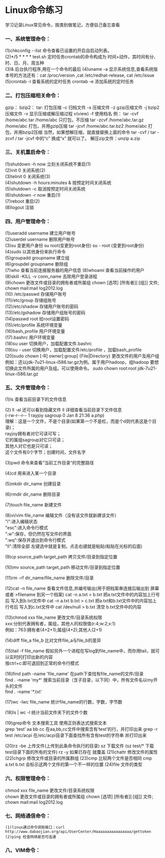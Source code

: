 # Linux命令练习 #

学习记录Linux常见命令，按类别做笔记，方便自己备忘查看  

### 一、系统管理命令： 
 (1)chkconfig --list 		命令查看已设置的开启自启动列表。  
 (2)*/5 * * * * test.sh 	定时任务crontab的命令构成为   时间+动作，其时间有分、时、日、月、周五种  
 (3)& 						后台执行程序,用在一个命令的最后
 (4)uname -a 显示系统信息,查看系统版本号的方法还有：cat /proc/version ,cat /etc/redhat-release, cat /etc/issue
 (5)crontab -l  查看系统的定时任务
    crontab -e  添加系统的定时任务
   
### 二、打包压缩相关命令：
 gzip：
 bzip2：
 tar:                打包压缩
     -c              归档文件
     -x              压缩文件
     -z              gzip压缩文件
     -j              bzip2压缩文件
     -v              显示压缩或解压缩过程 v(view)
     -f              使用档名
 例：
 tar -cvf /home/abc.tar /home/abc              只打包，不压缩
 tar -zcvf /home/abc.tar.gz /home/abc        打包，并用gzip压缩
 tar -jcvf /home/abc.tar.bz2 /home/abc      打包，并用bzip2压缩
 当然，如果想解压缩，就直接替换上面的命令  tar -cvf  / tar -zcvf  / tar -jcvf 中的“c” 换成“x” 就可以了。
 解压zip文件：unzip a.zip

### 三、关机重启命令：
 (1)shutdown -h now 立刻关闭系统不重启(1)    
 (2)init 0 关闭系统(2)    
 (3)telinit 0 关闭系统(3)      
 (4)shutdown -h hours:minutes & 按预定时间关闭系统          
 (5)shutdown -c 取消按预定时间关闭系统        
 (6)shutdown -r now 重启(1)      
 (7)reboot 重启(2)     
 (8)logout 注销     

### 四、用户管理命令：
 (1)useradd username 建立用户帐号    
 (2)userdel username 删除用户帐号   
 (3)su 变更用户身份
    su root(变更到root身份)
    su - root (变更到root身份)   
 (4)sudo 以其他身份来执行命令   
 (5)groupadd groupname 建立组   
 (6)groupdel groupname 删除组   
 (7)who 查看当前连接服务器的用户信息 
 (8)whoami 查看当前操作的用户  
 (8)skill -KILL -v conn_name 去除用户登录进程   
 (9)chown 更改文件或目录的拥有者或所属组 chown [选项] [所有者][:[组]] 文件; chown mail:mail log2012.log  
 (10) /etc/passwd    存储用户账号  
 (11)/etc/group       存储组账号  
 (12)/etc/shadow    存储用户账号的密码  
 (13)/etc/gshadow  存储用户组账号的密码  
 (14)passwd root     给root设置密码    
 (15)/etc/profile     系统环境变量  
 (16)bash_profile     用户环境变量  
 (17).bashrc              用户环境变量  
 (18)su user              切换用户，加载配置文件.bashrc  
 (19)su - user            切换用户，加载配置文件/etc/profile ，加载bash_profile  
 (20)sudo chown [-R] owner[:group] {File|Directory}    更改文件的用户及用户组
 例如：还以jdk-7u21-linux-i586.tar.gz为例。属于用户hadoop，组hadoop
 要想切换此文件所属的用户及组。可以使用命令。
 sudo chown root:root jdk-7u21-linux-i586.tar.gz

### 五、文件管理命令： 

 (1)ls 查看当前目录下的文件信息  

 (2)
    ll -al 还可以看到隐藏文件
    ll 详细查看当前目录下文件信息   
    (-rw-r--r-- 1 rayjoy sagroup 0 Jan  8 21:36 a.php)  
    理解：这是一个文件，不是个目录(如果第一个不是杠，而是个d则代表这是个目录)；  
         rayjoy拥有者对它可读可写；  
         它的属组sagroup对它只可读；  
         其他人对它也是只可读；  
         这个文件有0个字节；创建时间，文件名字 

 (3)pwd 命令来查看”当前工作目录“的完整路径  

 (4)cd 用来进入某一个目录  

 (5)mkdir dir_name 创建目录   

 (6)rmdir dir_name 删除目录    

 (7)touch file_name 新建文件     

 (8)vi/vim file_name 编辑文件（没有该文件就新建该文件）  
    "i":进入编辑状态  
    "esc":进入命令行模式  
    ":w":保存，但仍然在写文件的界面  
    ":wq":保存并退出到命令行模式  
    "ll":清除全部 
    左键选中就是复制，点击右键就是粘贴(粘贴在光标的后面) 

 (9)cp source_path target_path 拷贝文件/目录到指定位置  

 (10)mv source_path target_path 移动文件/目录到指定位置    

 (11)rm -rf dir_name/file_name  删除文件/目录     

 (12)cat -n file_name 
    查看文件信息,并编号输出(用于把档案串连接后输出到 屏幕或者 >filename 到另一个档案)
    cat -n a.txt > b.txt  把a.txt文件中的内容加上行号后 写入到b.txt文件中 
    cat -n a.txt b.txt > c.txt  把a.txt和b.txt文件中的内容加上行号后 写入到c.txt文件中
    cat /dev/null > b.txt   清空 b.txt文件中的内容

 (13)chmod xxx file_name 更改文件/目录系统权限  
     xxx:分别代表拥有者，属组，其他人的权限值(r:4;w:2;x:1)  
     例如：763:拥有者(4+2+1);属组(4+2);其他人(2+1)  

 (14)diff file_a file_b 比对文件file_a与file_b的差异     

 (15)tail -f file_name      假如另外一个进程在写log到file_name中，而你用tail，就可以实时的打印出新的内容  
     按ctrl+c:即可退回到正常的命令行模式  

 (16)find path -name 'file_name' 在path下查找有file_name的文件/目录  
     find . -name 'my*'     搜索当前目录（含子目录，以下同）中，所有文件名以my开头的文件    
     find . -name '*.txt' 

 (17)wc -lwc file_name 统计file_name的行数，字数，字节数   

 (18)ls | wc -l 统计当前文件夹下的文件个数   

 (19)grep命令 文本搜索工具  使用正则表达式搜索文本   
     grep ‘test’ aa bb cc  在aa,bb,cc文件中搜索含有‘test’的行，并打印出来
     grep -r test /etc/acpi   在/etc/acpi目录下面查找所有含有test的字符串  并打印出来

 (20)rz -be 上传文件(上传到此条命令执行的目录)
     sz 下载文件  (sz test/* 下载test目录下面的所有的文件)
     rz -y 如果已存在  就覆盖
 (21)chattr  修改文件的属性
 (22)chgrp   修改文件或目录的所属群组 
 (23)cmp 比较两个文件是否相同  cmp a.txt b.txt  会标示这两个文件的第一个不一样的位置
 (24)file 文件的类型

### 六、权限管理命令：
chmod xxx file_name 更改文件/目录系统权限      
chown 更改文件或目录的拥有者或所属组 chown [选项] [所有者][:[组]] 文件; chown mail:mail log2012.log        

### 七、网络通信命令： 
    (1)linux通过命令调取接口：curl http://www.dabaojian.org/api/UserCenter/Haaaaaaaaaaaaaaaa/gettoken
    (2)ping 检查网络是否可连通

### 八、VIM命令：   
